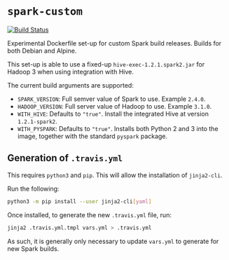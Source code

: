 # `spark-custom`

[![Build Status](https://travis-ci.org/guangie88/spark-custom.svg?branch=master)](https://travis-ci.org/guangie88/spark-custom)

Experimental Dockerfile set-up for custom Spark build releases. Builds for both
Debian and Alpine.

This set-up is able to use a fixed-up `hive-exec-1.2.1.spark2.jar` for Hadoop 3
when using integration with Hive.

The current build arguments are supported:

- `SPARK_VERSION`: Full semver value of Spark to use. Example `2.4.0`.
- `HADOOP_VERSION`: Full server value of Hadoop to use. Example `3.1.0`.
- `WITH_HIVE`: Defaults to `"true"`. Install the integrated Hive at version
  `1.2.1-spark2`.
- `WITH_PYSPARK`: Defaults to `"true"`. Installs both Python 2 and 3 into the
  image, together with the standard `pyspark` package.

## Generation of `.travis.yml`

This requires `python3` and `pip`. This will allow the installation of
`jinja2-cli`.

Run the following:

```bash
python3 -m pip install --user jinja2-cli[yaml]
```

Once installed, to generate the new `.travis.yml` file, run:

```bash
jinja2 .travis.yml.tmpl vars.yml > .travis.yml
```

As such, it is generally only necessary to update `vars.yml` to generate for
new Spark builds.
